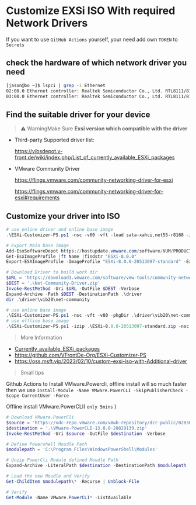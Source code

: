 # Customize EXSi ISO With required Network Drivers

If you want to use `GitHub Actions` yourself, your need add own `TOKEN` to `Secrets`

## check the hardware of which network driver you need

```bash
[jason@bo ~]$ lspci | grep -i Ethernet
02:00.0 Ethernet controller: Realtek Semiconductor Co., Ltd. RTL8111/8168/8411 PCI Express Gigabit Ethernet Controller (rev 07)
03:00.0 Ethernet controller: Realtek Semiconductor Co., Ltd. RTL8111/8168/8411 PCI Express Gigabit Ethernet Controller (rev 07)
```

## Find the suitable driver for your device

> ⚠️ WarningMake Sure **Exsi version which compatible with the driver**

- Third-party Supported driver list:

  https://vibsdepot.v-front.de/wiki/index.php/List_of_currently_available_ESXi_packages

- VMware Community Driver

  https://flings.vmware.com/community-networking-driver-for-esxi

  https://flings.vmware.com/community-networking-driver-for-esxi#requirements

## Customize your driver into ISO

  ```powershell
# use online driver and online base image
.\ESXi-Customizer-PS.ps1 -nsc -v60 -vft -load sata-xahci,net55-r8168 -ipname <ISO_File_name>

# Export Main base image
Add-EsxSoftwareDepot https://hostupdate.vmware.com/software/VUM/PRODUCTION/main/vmw-depot-index.xml
Get-EsxImageProfile |ft Name |findstr "ESXi-8.0.0"
Export-ESXImageProfile -ImageProfile "ESXi-8.0.0-20513097-standard" -ExportToBundle -filepath ESXi-8.0.0-20513097-standard.zip

# Download Driver to build work dir
$URL = 'https://download3.vmware.com/software/vmw-tools/community-network-driver/Net-Community-Driver_1.2.7.0-1vmw.700.1.0.15843807_19480755.zip'
$DEST = '.\Net-Community-Driver.zip'
Invoke-RestMethod -Uri $URL -OutFile $DEST -Verbose
Expand-Archive -Path $DEST -DestinationPath .\driver
dir .\driver\vib20\net-community

# use online base image
.\ESXi-Customizer-PS.ps1 -nsc -vft -v80 -pkgDir .\driver\vib20\net-community -ipname ESXi-8.0.0-net-community
# use offline base image
.\ESXi-Customizer-PS.ps1 -izip .\ESXi-8.0.0-20513097-standard.zip -nsc -v80 -pkgDir .\driver\vib20\net-community -ipname ESXi-8.0.0-net-community
  ```

> More Information

- [Currently_available_ESXi_packages](https://vibsdepot.v-front.de/wiki/index.php/List_of_currently_available_ESXi_packages)
- https://github.com/VFrontDe-Org/ESXi-Customizer-PS
- https://oss.msft.vip/2023/02/10/custom-exsi-iso-with-Additional-driver

> Small tips

Github Actions to Install VMware.Powercli, offline install will so much faster then we use `Install-Module -Name VMware.PowerCLI -SkipPublisherCheck -Scope CurrentUser -Force`

Offline install VMware.PowerCLI( `only 5mins` )



```powershell
# Download VMware.PowerCli
$source = 'https://vdc-repo.vmware.com/vmwb-repository/dcr-public/02830330-d306-4111-9360-be16afb1d284/c7b98bc2-fcce-44f0-8700-efed2b6275aa/VMware-PowerCLI-13.0.0-20829139.zip'
$destination = '.\VMware-PowerCLI-13.0.0-20829139.zip'
Invoke-RestMethod -Uri $source -OutFile $destination -Verbose

# Define Powershell Moudle Path
$modulepath = 'C:\Program Files\WindowsPowerShell\Modules'

# Unzip PowerCli Module defined Moudle Path
Expand-Archive -LiteralPath $destination -DestinationPath $modulepath

# Load the new Moudle and Verify
Get-ChildItem $modulepath\* -Recurse | Unblock-File

# Verify
Get-Module -Name VMware.PowerCLI* -ListAvailable 
```


